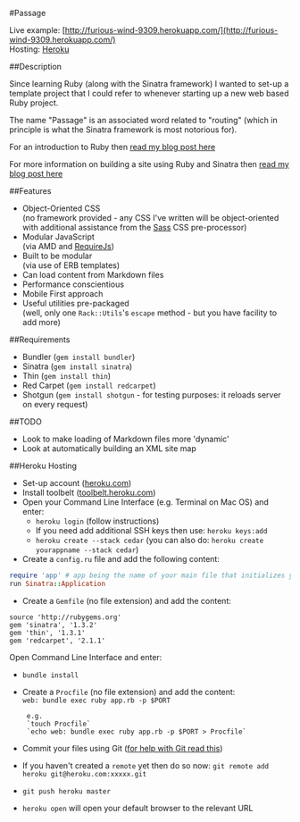 #Passage

Live example: [http://furious-wind-9309.herokuapp.com/](http://furious-wind-9309.herokuapp.com/)  
Hosting: [Heroku](http://www.heroku.com/)

##Description

Since learning Ruby (along with the Sinatra framework) I wanted to set-up a template project that I could refer to whenever starting up a new web based Ruby project.

The name "Passage" is an associated word related to "routing" (which in principle is what the Sinatra framework is most notorious for).

For an introduction to Ruby then [read my blog post here](https://github.com/Integralist/Blog-Posts/blob/master/Introduction-to-Ruby.md)

For more information on building a site using Ruby and Sinatra then [read my blog post here](https://github.com/Integralist/Blog-Posts/blob/master/Build%20a%20site%20with%20Ruby%20and%20Sinatra.md)

##Features

* Object-Oriented CSS  
(no framework provided - any CSS I've written will be object-oriented with additional assistance from the [Sass](http://sass-lang.com/) CSS pre-processor)
* Modular JavaScript  
(via AMD and [RequireJs](http://requirejs.org/))
* Built to be modular  
(via use of ERB templates)
* Can load content from Markdown files
* Performance conscientious
* Mobile First approach
* Useful utilities pre-packaged  
(well, only one `Rack::Utils`'s `escape` method - but you have facility to add more)

##Requirements

* Bundler (`gem install bundler`)
* Sinatra (`gem install sinatra`)
* Thin (`gem install thin`)
* Red Carpet (`gem install redcarpet`)
* Shotgun (`gem install shotgun` - for testing purposes: it reloads server on every request)

##TODO

* Look to make loading of Markdown files more 'dynamic'
* Look at automatically building an XML site map

##Heroku Hosting

* Set-up account ([heroku.com](http://www.heroku.com/))
* Install toolbelt ([toolbelt.heroku.com](http://toolbelt.heroku.com/))
* Open your Command Line Interface (e.g. Terminal on Mac OS) and enter:
	* `heroku login` (follow instructions)
	* If you need add additional SSH keys then use: `heroku keys:add`
	* `heroku create --stack cedar` (you can also do: `heroku create yourappname --stack cedar`)
* Create a `config.ru` file and add the following content:

```ruby
require 'app' # app being the name of your main file that initializes your web application
run Sinatra::Application
```

* Create a `Gemfile` (no file extension) and add the content:

```
source 'http://rubygems.org'
gem 'sinatra', '1.3.2'
gem 'thin', '1.3.1'
gem 'redcarpet', '2.1.1'
```

Open Command Line Interface and enter: 

* `bundle install`
* Create a `Procfile` (no file extension) and add the content:  
	`web: bundle exec ruby app.rb -p $PORT`  
	   
	   e.g.  
	   `touch Procfile`  
	   `echo web: bundle exec ruby app.rb -p $PORT > Procfile`  
 
* Commit your files using Git ([for help with Git read this](https://github.com/Integralist/Blog-Posts/blob/master/How-to-use-Git-and-GitHub.md))
* If you haven't created a `remote` yet then do so now: `git remote add heroku git@heroku.com:xxxxx.git`
* `git push heroku master`
* `heroku open` will open your default browser to the relevant URL